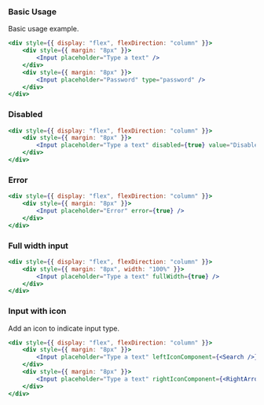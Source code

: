 ### Basic Usage

Basic usage example.

```jsx
<div style={{ display: "flex", flexDirection: "column" }}>
    <div style={{ margin: "8px" }}>
        <Input placeholder="Type a text" />
    </div>
    <div style={{ margin: "8px" }}>
        <Input placeholder="Password" type="password" />
    </div>
</div>
```

### Disabled

```jsx
<div style={{ display: "flex", flexDirection: "column" }}>
    <div style={{ margin: "8px" }}>
        <Input placeholder="Type a text" disabled={true} value="Disabled" />
    </div>
</div>
```

### Error

```jsx
<div style={{ display: "flex", flexDirection: "column" }}>
    <div style={{ margin: "8px" }}>
        <Input placeholder="Error" error={true} />
    </div>
</div>
```

### Full width input

```jsx
<div style={{ display: "flex", flexDirection: "column" }}>
    <div style={{ margin: "8px", width: "100%" }}>
        <Input placeholder="Type a text" fullWidth={true} />
    </div>
</div>
```

### Input with icon

Add an icon to indicate input type.

```jsx
<div style={{ display: "flex", flexDirection: "column" }}>
    <div style={{ margin: "8px" }}>
        <Input placeholder="Type a text" leftIconComponent={<Search />} />
    </div>
    <div style={{ margin: "8px" }}>
        <Input placeholder="Type a text" rightIconComponent={<RightArrow />} />
    </div>
</div>
```
